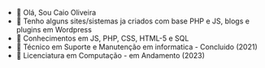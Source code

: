 - 👋 Olá, Sou Caio Oliveira
- 💞️ Tenho alguns sites/sistemas ja criados com base PHP e JS, blogs e plugins em Wordpress
- 👀 Conhecimentos em JS, PHP, CSS, HTML-5 e SQL
- 🌱 Técnico em Suporte e Manutenção em informatica - Concluido (2021)
- 💞️ Licenciatura em Computação - em Andamento (2023)

<!---
Oliveira-PC/Oliveira-PC is a ✨ special ✨ repository because its `README.md` (this file) appears on your GitHub profile.
You can click the Preview link to take a look at your changes.
--->
